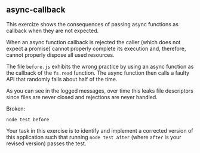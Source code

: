 ## async-callback

This exercize shows the consequences of passing async functions
as callback when they are not expected.

When an async function callback is rejected the caller (which does
not expect a promise) cannot properly complete its execution and,
therefore, cannot properly dispose all used resources.

The file `before.js` exhibits the wrong practice by using an async
function as the callback of the `fs.read` function. The async function
then calls a faulty API that randomly fails about half of the time.

As you can see in the logged messages, over time this leaks file
descriptors since files are never closed and rejections are never
handled.

Broken:
```
node test before
```

Your task in this exercise is to identify and implement a corrected
version of this application such that running `node test after`
(where `after` is your revised version) passes the test.
